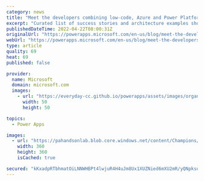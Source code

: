 ```yaml
---
category: news
title: "Meet the developers combining low-code, Azure and Power Platform to go faster"
excerpt: "Curated list of success stories and architecture examples showcasing professional developers with "
publishedDateTime: 2022-04-22T08:00:31Z
originalUrl: "https://powerapps.microsoft.com/en-us/blog/meet-the-developers-combining-low-code-azure-and-power-platform-to-go-faster/"
webUrl: "https://powerapps.microsoft.com/en-us/blog/meet-the-developers-combining-low-code-azure-and-power-platform-to-go-faster/"
type: article
quality: 69
heat: 69
published: false

provider:
  name: Microsoft
  domain: microsoft.com
  images:
    - url: "https://everyday-cc.github.io/powerapps/assets/images/organizations/microsoft.com-50x50.jpg"
      width: 50
      height: 50

topics:
  - Power Apps

images:
  - url: "https://pahandsonlab.blob.core.windows.net/content/Champions/ChrisJaques.png"
    width: 360
    height: 360
    isCached: true

secured: "kKxadpRTbhmatOiLNNWHBPt4lwjuR4H4uJm8Ux1XUZNied6mXU2mR/yQNpksqsYbaplGVY67VpufJEuIemwqMk1HAYTEWe4LsbdTMmrXUEYQGIMe2eC3P+XiIFZAvq0LcIyuDpjzwNR/FsZzi3QyM9Y7mPNys4hh7gzM913VXZd4LJuEZ0fkCqw8YlzHPUZv2xGjpsA3evMRMeFLH/l01D/vfOn57/2xPrU1towVhkB4FnTmKjeb7L1b8LrLheGbHp6tzSzBf78JV9SasMw79b9N7jJYAn3ySJNKC6S7+NdZ5D8aAixZpa3xp56Yd3dODn6VzziXEomVXpezCOwGkKFZXvvJS+an5D3OJaMcGYI=;4ofNfGoORpCxFWCYGqYCeA=="
---
```



